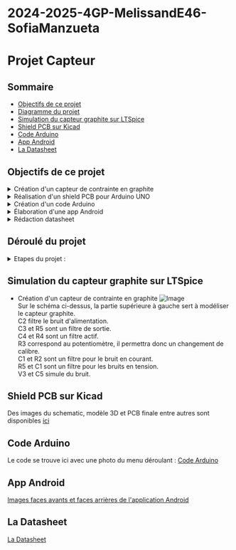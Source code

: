 # 2024-2025-4GP-MelissandE46-SofiaManzueta

# Projet Capteur

## Sommaire 
*  [Objectifs de ce projet](#objectifs-de-ce-projet)
*  [Diagramme du projet](#diagramme-du-projet)
*  [Simulation du capteur graphite sur LTSpice](#simulation-du-capteur-graphite-sur-ltspice)
*  [Shield PCB sur Kicad](#shield-pcb-sur-kicad)
*  [Code Arduino](#code-arduino)
*  [App Android](#app-android)
*  [La Datasheet](#la-datasheet)

## Objectifs de ce projet

<details>
<summary>  Création d'un capteur de contrainte en graphite  </summary>
   Nous allons utiliser les traces de crayon sur du papier comme une jauge de contrainte pour détecter les déformations en compression et en traction.<br/>
   Les mines de crayon standard sont composées de fines particules de graphite liées entre elles par des liants argileux. Lorsqu'on utilise un crayon, le frottement entre la mine et le papier entraîne le frottement de particules de graphite qui adhèrent aux fibres du papier. Ces traces de crayon peuvent être considérées comme de minces films conducteurs constitués de réseau de particules de graphite percolées sur le papier qui peuvent prendre des formes et des motifs arbitraires. L'expansion et la contraction de ce réseau de particules de graphite, induites par des contraintes mécaniques ou des interactions chimiques, devraient grandement affecter la qualité des contacts interparticulaires et donc le conductivité électrique globale. Il est important de noter que les mines de crayon plus dures contiennent une proportion plus élevée de liants argileux, alors que les mines plus molles contiennent une proportion plus grande de particules de graphite. Ces dernières permettent d'obtenir une résistance de base plus faible qu'avec les mines plus dures. Il a été observé que les variations de résistance moyennes étaient linéairement liées aux amplitudes moyennes de déflexion, avec des écarts d'environ 1%.<br/>
En utilisant la théorie de la percolation, la conductance totale G_{tot} d'un réseau de conducteurs hautement désordonné est :<br/>
   $$G_{tot}=G_0e^{-\xi_c}$$, ici $$\xi_c$$ est la valeur de $$\xi$$ au seuil de percolation qui est le point où un cluster connecté infiniment grand commence à émerger lorsque des paires de nanoparticules voisines choisie au hasard sont connectées par des conducteurs dans un ordre décroissant de valeurs de G<br/>
   If $$-\delta\lambda/2\leq\delta\lambda/2$$,<br/>
   $$\xi_c= \left( {\frac{2f_c\delta\lambda\delta\epsilon}{1-f_v}} \right)^{1/2}+\delta_M-\delta\lambda/2+\epsilon_M-\delta\epsilon/2$$ <br/>
   If $$\delta\lambda/2-\delta\epsilon/2\leq\delta\epsilon/2-\delta\lambda/2$$, <br/>
   $$\xi_c=\lambda_M+\epsilon_M-\left( \frac{1}{2}-\frac{f_c}{1-f_v} \right)\delta\epsilon$$<br/>
   *  $$f_c$$ est la fraction des conducteurs<br/>
   *  $$f_v$$ est la fraction de vide<br/>
   *  $$\lambda_M=L_M\beta$$ et $$E_M=E_{CM}/kT$$ sont les valeurs moyennes des distributions, avec $$L_M$$ l'espace moyen (hors vide) séparant les nanoparticules voisines et $$E_{CM}$$ l'énergie coulombienne de charge moyenne<br/>
   *  $$\delta\lambda$$ et $$\delta\epsilon$$ sont les largeurs des distributions
  
</details>

<details>
<summary>  Réalisation d'un shield PCB pour Arduino UNO  </summary>
   Nous avons créer un shield PCB afin de relier à l'arduino UNO :<br/>  
        *  Un écran OLED  <br/>
        *  Un potentiomètre digital en SPI   <br/>
        *  Un amplificateur transimpédance, lui-même relié au capteur graphite décrit plus haut et au potentiomètre digital  <br/>
        *  Un module Bluetooth  <br/>
        *  Un flex sensor  <br/>
        *  Un encodeur rotatoir auquel on ajoute un déparasite (une capacité entre la clock et le ground)   <br/><br/>
      

</details>

<details>
<summary>  Création d'un code Arduino  </summary>
Le code crée à l'occasion de ce projet permet de se déplacer dans un menu à l'aide de l'encodeur rotatoire et accéder à différentes fonctions telles que :<br/>
   -La fonction Capteur qui mesure la résistance du capteur graphite, l'affiche sur l'écran OLED et la transmet par bluetooth<br/>
   -La fonction Flex qui mesure la résistance du flex sensor et l'affiche sur l'écran OLED<br/>
   -La fonction Mesure continue qui indique à l'utilisateur la marche à suivre pour réaliser une mesure en continue, que ce soit pour le flex sensor ou le capteur graphite * <br/>
   -La fonction Informations qui renvoie l'utilisateur vers l'application pour Android pour obtenir plus d'informations, l'écran OLED étant très limité<br/>
   -La fonction Creatrices qui indique tout simplement par qui a été réalisé ce projet<br/>

   *Un fil reliant la pin Switch de l'encodeur rotatoire avec le flex sensor a été ajouté. Le but principal est d'agir comme une résistance pull-up pour pouvoir utiliser le bouton switch plus simplement. Cependant, il permet également d'utiliser le flex sensor comme un bouton. En maintenant le flex sensor en compression, on obtient donc des mesures en continue.
   
</details>

<details>
<summary>  Élaboration d'une app Android  </summary>
  Une application a été créée à l'aide de MIT App Inventor (https://appinventor.mit.edu/). Celle-ci permet d'accéder aux mesures réalisées par le capteur graphite, de les afficher dans un graphe et de récupérer ses valeurs dans un fichier. Elle permet également d'obtenir de plus amples informations sur le contexte de ce projet lorsqu'on arrive sur l'écran Informations. Les photos de la partie Designers (ce qui est vu par l'utilisateur) et la partie Blocks (le code derrière l'application) sont disponibles dans le dossier Application Android.
</details>

<details>
<summary>  Rédaction datasheet  </summary>
  Les données de la datasheet proviennent des mesures réalisées avec le code Arduino sur le circuit présenté précédemment. Pour les mines 6B à HB, nous avons mesurer la résistance du capteur graphite pour différentes déformations en tension et en compression. Pour ces déformations, nous avons utilisé des cylindres avec des diamètres de 2cm, 2.5cm, 3cm, 3.5cm, 4cm, 4.5cm et 5cm. Cela nous donne donc des déformations respectivement de 0.1, 0.08, 0.067, 0.057, 0.05, 0.044, 0.04 puisque nous avons mesuré l'épaisseur du capteur e = 0.2cm et que $$\epsilon = \frac{e}{D}$$. On obtient ainsi les courbes caractéristiques suivantes. 
   
![Image](https://github.com/user-attachments/assets/ba851fe5-0c98-4cc4-a488-a5d6c2b58134)

![Image](https://github.com/user-attachments/assets/57c43c46-7348-40bf-8f25-27c2d0164565)
Comme on s'y attendait, en cas de compression, la résistance du capteur graphite diminue lorsque la déformation $$\epsilon$$ augmente. A l'inverse, en cas de tension, la résistance du capteur graphite augmente en fonction de la déformation $$\epsilon$$. Pour ces deux cas de figure, nous pouvons observer que la pente de la courbe est dépendante de la mine utilisée. En effet, la variation relative de résistance est plus élevée pour les mines plus dures, comme cela est décrit dans l'article Pencil Drawn Strain Gauges and Chemiresistors on Paper de Cheng-Wei Lin, Zhibo Zhao, Jaemyung Kim et Jiaxing Huang.

![Image](https://github.com/user-attachments/assets/05f703b3-2d60-4256-a29a-9962d75ff237)
Les résultats du capteur graphite peuvent également être comparés à ceux obtenus avec un flex sensor commercial (celui-ci ne peut être utilisé qu'en tension). Tout d'abord, on peut remarquer que les mesures du flex sensor sont bien plus régulières que celles du capteur graphite. De plus, ses variations relatives de résistance sont plus élevées. Il est important de noter que les mesures du capteur graphite, que ce soit en tension ou en compression, sont peu fiables et dépendent en grande partie du reste du matériel utilisé. En effet, d'une mesure à une autre dans des conditions similaires les résultats du capteur peuvent grandement varier. De plus, pour obtenir des résultats cohérents, nous avons dû emprunter les pinces crocodiles d'un autre groupe, sinon peu importe la déormation et la mine utilisées la résistance mesurée était infinie.<br/><br/>
Nous pouvons donc en conclure que le capteur présenté à l'avantage d'être simple, sobre et abordable. Cependant, ses performances sont encore très éloignées de celles d'un flex sensor commercial. De plus, nous avons remarqué que nous devions régulièrement remettre du graphite sur le capteur et le remplacer par un nouveau après l'avoir utilisé en compression et en tension. Cela va donc à l'encontre du principe de la low-tech.


</details>


## Déroulé du projet 

<details>
<summary>  Etapes du projet :  </summary>
  
  - [x] Attribution des inputs de l'arduino aux différents composants
  - [X] Electronique Analogique
  - [x] Schématique et routage KiCad  
  - [x] Impression du circuit
  - [x] Percage
  - [x] Montage du circuit
  - [x] Code Arduino
  - [x] App Android
  - [x] Création du banc de test
  - [x] Création de la datasheet
</details>


## Simulation du capteur graphite sur LTSpice 
* Création d'un capteur de contrainte en graphite
![Image](https://github.com/user-attachments/assets/ec8b3545-076f-4be9-a1ad-92079042dbc7)<br/>
Sur le schéma ci-dessus, la partie supérieure à gauche sert à modéliser le capteur graphite.<br/>
C2 filtre le bruit d'alimentation.<br/>
C3 et R5 sont un filtre de sortie.<br/>
C4 et R4 sont un filtre actif.<br/>
R3 correspond au potentiomètre, il permettra donc un changement de calibre.<br/>
C1 et R2 sont un filtre pour le bruit en courant.<br/>
R5 et C1 sont un filtre pour les bruits en tension.<br/>
V3 et C5 simule du bruit.<br/>

## Shield PCB sur Kicad

Des images du schematic, modèle 3D et PCB finale entre autres sont disponibles [ici](https://github.com/MOSH-Insa-Toulouse/2024-2025-4GP-MelissandE46-SofiaManzueta/tree/main/Kidad%20-%20Projet%20capteur)

## Code Arduino

Le code se trouve ici avec une photo du menu déroulant : [Code Arduino](https://github.com/MOSH-Insa-Toulouse/2024-2025-4GP-MelissandE46-SofiaManzueta/tree/main/Code%20Arduino/Final_Code4.0)

## App Android

[Images faces avants et faces arrières de l'application Android](https://github.com/MOSH-Insa-Toulouse/2024-2025-4GP-MelissandE46-SofiaManzueta/tree/main/Application%20Android)


## La Datasheet

[La Datasheet](https://github.com/MOSH-Insa-Toulouse/2024-2025-4GP-MelissandE46-SofiaManzueta/tree/main/Datasheet)




